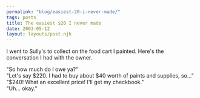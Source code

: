 ```yaml
---
permalink: "blog/easiest-20-i-never-made/"
tags: posts
title: The easiest $20 I never made
date: 2003-05-12
layout: layouts/post.njk
---
```


I went to Sully's to collect on the food cart I painted. Here's the conversation I had with the owner.

"So how much do I owe ya?"  
"Let's say $220. I had to buy about $40 worth of paints and supplies, so..."  
"$240! What an excellent price! I'll get my checkbook."  
"Uh... okay."